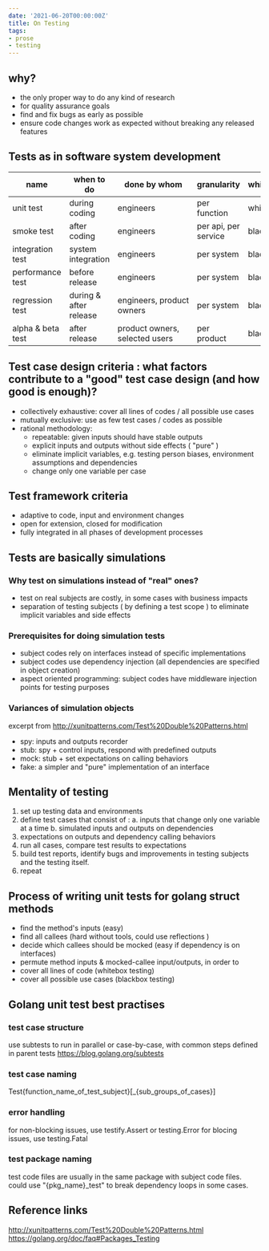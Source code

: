 ```yaml
---
date: '2021-06-20T00:00:00Z'
title: On Testing
tags:
- prose
- testing
---
```


## why?

- the only proper way to do any kind of research
- for quality assurance goals
- find and fix bugs as early as possible
- ensure code changes work as expected without breaking any released features


## Tests as in software system development

|name             |when to do            |done by whom                  |granularity         |whitebox/blackbox|tools                |business impact|
|-----------------|----------------------|------------------------------|--------------------|-----------------|---------------------|---------------|
|unit test        |during coding         |engineers                     |per function        |whitebox         |code libs            |none           |
|smoke test       |after coding          |engineers                     |per api, per service|blackbox         |cucumber, etc.       |none           |
|integration test |system integration    |engineers                     |per system          |blackbox         |cucumber, etc.       |none           |
|performance test |before release        |engineers                     |per system          |blackbox         |gatlin, jmeters, etc.|none           |
|regression test  |during & after release|engineers, product owners     |per system          |blackbox         |cucumber, etc.       |low            |
|alpha & beta test|after release         |product owners, selected users|per product         |blackbox         |                     |high           |




## Test case design criteria : what factors contribute to a "good" test case design (and how good is enough)?
- collectively exhaustive: cover all lines of codes / all possible use cases
- mutually exclusive: use as few test cases / codes  as possible
- rational methodology: 
  - repeatable: given inputs should have stable outputs
  - explicit inputs and outputs without side effects ( "pure" )
  - eliminate implicit variables, e.g. testing person biases, environment assumptions and dependencies
  - change only one variable per case

## Test framework criteria

- adaptive to code, input and environment changes
- open for extension, closed for modification
- fully integrated in all phases of development processes

## Tests are basically simulations

### Why test on simulations instead of "real" ones?
- test on real subjects are costly, in some cases with business impacts
- separation of testing subjects ( by defining a test scope ) to eliminate implicit variables and side effects

### Prerequisites for doing simulation tests
- subject codes rely on interfaces instead of specific implementations
- subject codes use dependency injection (all dependencies are specified in object creation)
- aspect oriented programming: subject codes have middleware injection points for testing purposes

### Variances of simulation objects
excerpt from http://xunitpatterns.com/Test%20Double%20Patterns.html

- spy: inputs and outputs recorder
- stub: spy + control inputs, respond with predefined outputs
- mock: stub + set expectations on calling behaviors
- fake: a simpler and "pure" implementation of an interface

## Mentality of testing

1. set up testing data and environments
2. define test cases that consist of :
  a. inputs that change only one variable at a time
  b. simulated inputs and outputs on dependencies
  3. expectations on outputs and dependency calling behaviors
3. run all cases, compare test results to expectations
4. build test reports, identify bugs and improvements in testing subjects and the testing itself.
5. repeat

## Process of writing unit tests for golang struct methods
- find the method's inputs (easy)
- find all callees (hard without tools, could use reflections )
- decide which callees should be mocked (easy if dependency is on interfaces)
- permute method inputs & mocked-callee input/outputs, in order to 
- cover all lines of code (whitebox testing)
- cover all possible use cases (blackbox testing)

## Golang unit test best practises

### test case structure
use subtests to run in parallel or case-by-case, with common steps defined in parent tests https://blog.golang.org/subtests

### test case naming
Test{function_name_of_test_subject}[_{sub_groups_of_cases}]

### error handling
for non-blocking issues, use testify.Assert or testing.Error
for blocing issues, use testing.Fatal

### test package naming

test code files are usually in the same package with subject code files.
could use "{pkg_name}_test" to break dependency loops in some cases.


## Reference links

http://xunitpatterns.com/Test%20Double%20Patterns.html
https://golang.org/doc/faq#Packages_Testing